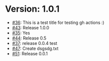 Version: 1.0.1
==============

* [#36](https://api.github.com/repos/saadmk11/test/issues/36): This is a test title for testing gh actions :)
* [#43](https://api.github.com/repos/saadmk11/test/issues/43): Release 1.0.0
* [#35](https://api.github.com/repos/saadmk11/test/issues/35): Yes
* [#44](https://api.github.com/repos/saadmk11/test/issues/44): Release 0.5
* [#37](https://api.github.com/repos/saadmk11/test/issues/37): release 0.0.4 test
* [#47](https://api.github.com/repos/saadmk11/test/issues/47): Create dsgsdg.txt
* [#51](https://api.github.com/repos/saadmk11/test/issues/51): Release 0.0.1

